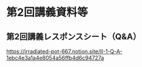 # 第2回講義資料等

## 第2回講義レスポンスシート（Q&A）
https://irradiated-pot-667.notion.site/II-1-Q-A-1ebc4e3a1a4e8054a56ffb4d6c94727a

